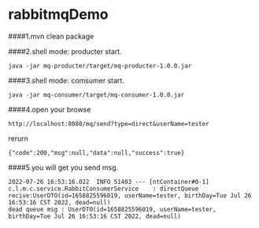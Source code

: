 # rabbitmqDemo

####1.mvn clean package

####2.shell mode: producter start.
```
java -jar mq-producter/target/mq-producter-1.0.0.jar
```

####3.shell mode: comsumer start.
```
java -jar mq-consumer/target/mq-consumer-1.0.0.jar
```

####4.open your browse
```
http://localhost:8080/mq/send?type=direct&userName=tester
```
rerurn
```
{"code":200,"msg":null,"data":null,"success":true}
```

####5.you will get you send msg.
```
2022-07-26 16:53:16.022  INFO 51403 --- [ntContainer#0-1] c.l.m.c.service.RabbitConsumerService    : directQueue recive:UserDTO(id=1658825596019, userName=tester, birthDay=Tue Jul 26 16:53:16 CST 2022, dead=null)
dead queue msg : UserDTO(id=1658825596019, userName=tester, birthDay=Tue Jul 26 16:53:16 CST 2022, dead=null)
```